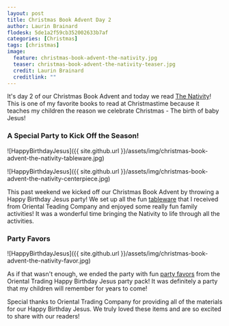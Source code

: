 ```yaml
---
layout: post
title: Christmas Book Advent Day 2
author: Laurin Brainard
flodesk: 5de1a2f59cb352002633b7af
categories: [Christmas]
tags: [christmas]
image:
  feature: christmas-book-advent-the-nativity.jpg
  teaser: christmas-book-advent-the-nativity-teaser.jpg
  credit: Laurin Brainard
  creditlink: ""
---
```

It's day 2 of our Christmas Book Advent and today we read [The Nativity](https://amzn.to/2OyrcGQ)! This is one of my favorite books to read at Christmastime because it teaches my children the reason we celebrate Christmas - The birth of baby Jesus! 

### A Special Party to Kick Off the Season!
![HappyBirthdayJesus]({{ site.github.url }}/assets/img/christmas-book-advent-the-nativity-tableware.jpg)

![HappyBirthdayJesus]({{ site.github.url }}/assets/img/christmas-book-advent-the-nativity-centerpiece.jpg)

This past weekend we kicked off our Christmas Book Advent by throwing a Happy Birthday Jesus party! We set up all the fun [tableware](https://www.orientaltrading.com/happy-birthday-jesus-party-pack-a2-4_1870.fltr) that I received from Oriental Teading Company and enjoyed some really fun family activities! It was a wonderful time bringing the Nativity to life through all the activities.

### Party Favors
![HappyBirthdayJesus]({{ site.github.url }}/assets/img/christmas-book-advent-the-nativity-favor.jpg)

As if that wasn't enough, we ended the party with fun [party favors](https://www.orientaltrading.com/happy-birthday-jesus-novelty-assortment-a2-4_1929.fltr) from the Oriental Trading Happy Birthday Jesus party pack! It was definitely a party that my children will remember for years to come!

Special thanks to Oriental Trading Company for providing all of the materials for our Happy Birthday Jesus. We truly loved these items and are so excited to share with our readers!